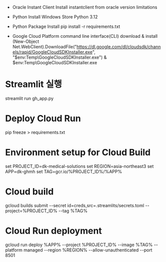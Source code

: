 * Oracle Instant Client Install
    instantclient from oracle version limitations

* Python Install
    Windows Store Python 3.12

* Python Package Install
    pip install -r requirements.txt

* Google Cloud Platform command line interface(CLI) download & install
    (New-Object Net.WebClient).DownloadFile("https://dl.google.com/dl/cloudsdk/channels/rapid/GoogleCloudSDKInstaller.exe", "$env:Temp\GoogleCloudSDKInstaller.exe")
    & $env:Temp\GoogleCloudSDKInstaller.exe


# Streamlit 실행
streamlit run gh_app.py

# Deploy Cloud Run
pip freeze > requirements.txt

# Environment setup for Cloud Build
set PROJECT_ID=dk-medical-solutions
set REGION=asia-northeast3
set APP=dk-ghmh
set TAG=gcr.io/%PROJECT_ID%/%APP%

# Cloud build
gcloud builds submit --secret id=creds,src=.streamlits/secrets.toml --project=%PROJECT_ID% --tag %TAG%

# Cloud Run deployment
gcloud run deploy %APP% --project %PROJECT_ID% --image %TAG% --platform managed --region %REGION% --allow-unauthenticated --port 8501
